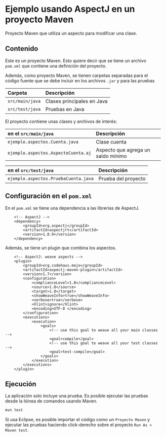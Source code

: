 # Ejemplo usando AspectJ en un proyecto Maven

Proyecto Maven que utiliza un aspecto para modificar una clase.

## Contenido

Este es un proyecto Maven. Esto quiere decir que se tiene un archivo `pom.xml` que contiene una definición del proyecto.

Además, como proyecto Maven, se tienen carpetas separadas para el código fuente que se debe incluir en los archivos `.jar` y para las pruebas

| Carpeta        | Descripción                |
| :------------- | :------------------------- |
| `src/main/java`  | Clases principales en Java |
| `src/test/java`  | Pruebas en Java            |

El proyecto contiene unas clases y archivos de interés:

| en el `src/main/java`         | Descripción                        |
| :-------------------------------- | :--------------------------------- |
| `ejemplo.aspectos.Cuenta.java`      | Clase cuenta                       |
| `ejemplo.aspectos.AspectoCuenta.aj` | Aspecto que agrega un saldo mínimo |

| en el `src/test/java`         | Descripción                        |
| :-------------------------------- | :--------------------------------- |
| `ejemplo.aspectos.PruebaCuenta.java`      | Prueba del proyecto                     |


## Configuración en el `pom.xml`

En el `pom.xml` se tiene una dependencia a las librerías de AspectJ.

```
	<!-- AspectJ -->	
	<dependency>
	    <groupId>org.aspectj</groupId>
	    <artifactId>aspectjrt</artifactId>
	    <version>1.8.9</version>
	</dependency>	
```

Además, se tiene un plugin que combina los aspectos.

```
	<!-- AspectJ: weave aspects -->
	<plugin>
	    <groupId>org.codehaus.mojo</groupId>
	    <artifactId>aspectj-maven-plugin</artifactId>
	    <version>1.7</version>
	    <configuration>
	        <complianceLevel>1.8</complianceLevel>
	        <source>1.8</source>
	        <target>1.8</target>
	        <showWeaveInfo>true</showWeaveInfo>
	        <verbose>true</verbose>
	        <Xlint>ignore</Xlint>
	        <encoding>UTF-8 </encoding>
	    </configuration>
	    <executions>
	        <execution>
	            <goals>
	                <!-- use this goal to weave all your main classes -->
	                <goal>compile</goal>
	                <!-- use this goal to weave all your test classes -->
	                <goal>test-compile</goal>
	            </goals>
	        </execution>
	    </executions>
	</plugin>
```


## Ejecución

La aplicación solo incluye una prueba. Es posible ejecutar las pruebas desde la lóinea de comandos usando Maven.

```bash
mvn test
```

Si usa Eclipse, es posible importar el código como un `Proyecto Maven` y ejecutar las pruebas haciendo click-derecho sobre el proyecto `Run As > Maven test`.

